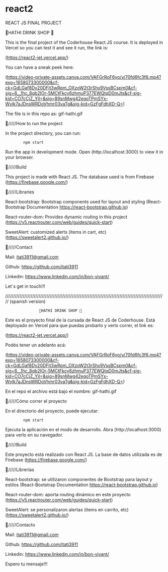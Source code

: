 # react2
REACT JS FINAL PROJECT


🍹HATHI DRINK SHOP 🍹
                   
This is the final project of the Coderhouse React JS course.
It is deployed in Vercel so you can test it and see it run, the link is:     



(https://react2-jet.vercel.app/)       
          


You can have a sneak peek here: 

(https://video-private-assets.canva.com/VAFGrRoF6yo/v/70fd6fc3f6.mp4?exp=1658073300000&cf-ck=GdLGaf8Dv20DFjt3wRpm_OXzoW2t3rShx9VssBCspm0&cf-sig=8__1hc_8qb2IOr-5MCtFkcy6zhmuP377EWQtqD0mJts&cf-sig-kid=CO7cCjZ_YiI=&sig=89snMwg42eqoTPmSYx-Wvlk7aJDnsWRDoVhmr03vaTg&sig-kid=GzFgFdhXD-Q=)


     
       

The file is in this repo as: gif-hathi.gif


🍹/////How to run the project

In the project directory, you can run:

            npm start           
                   
Run the app in development mode.
Open (http://localhost:3000) to view it in your browser.


🍹/////Build

This project is made with React JS. The database used is from Firebase (https://firebase.google.com/)


🍹/////Libraries

React-bootstrap: Bootstrap components used for layout and styling (React-Bootstrap Documentation
https://react-bootstrap.github.io)

React-router-dom: Provides dynamic routing in this project (https://v5.reactrouter.com/web/guides/quick-start)

SweetAlert: customized alerts (items in cart, etc) (https://sweetalert2.github.io/)



🍹/////Contact

Mail: itati3911@gmail.com

Github: https://github.com/itati3911

Linkedin: https://www.linkedin.com/in/bon-vivant/

Let´s get in touch!!!


/////////////////////////////////////////////////////////////////////////////////////////////////////
(spanish version)

                   🍹HATHI DRINK SHOP 🍹

Este es el proyecto final de la cursada de React JS de Coderhouse.
Está deployado en Vercel para que puedas probarlo y verlo correr, el link es: 


(https://react2-jet.vercel.app/)        


Podés tener un adelanto acá: 

(https://video-private-assets.canva.com/VAFGrRoF6yo/v/70fd6fc3f6.mp4?exp=1658073300000&cf-ck=GdLGaf8Dv20DFjt3wRpm_OXzoW2t3rShx9VssBCspm0&cf-sig=8__1hc_8qb2IOr-5MCtFkcy6zhmuP377EWQtqD0mJts&cf-sig-kid=CO7cCjZ_YiI=&sig=89snMwg42eqoTPmSYx-Wvlk7aJDnsWRDoVhmr03vaTg&sig-kid=GzFgFdhXD-Q=)



En el repo el archivo está bajo el nombre: gif-hathi.gif


🍹/////Cómo correr el proyecto

En el directorio del proyecto, puede ejecutar:

            npm start

Ejecuta la aplicación en el modo de desarrollo.
Abra (http://localhost:3000) para verlo en su navegador.

🍹/////Build

Este proyecto está realizado con React JS. La base de datos utilizada es de Firebase (https://firebase.google.com/)

🍹/////Librerías

React-bootstrap: se utilizaron componentes de Bootstrap para layout y estilos (React-Bootstrap Documentation
https://react-bootstrap.github.io)

React-router-dom: aporta routing dinámico en este proyecto (https://v5.reactrouter.com/web/guides/quick-start)

SweetAlert: se personalizaron alertas (items en carrito, etc) (https://sweetalert2.github.io/)

🍹/////Contacto

Mail: itati3911@gmail.com

Github: https://github.com/itati3911

Linkedin: https://www.linkedin.com/in/bon-vivant/

Espero tu mensaje!!!

